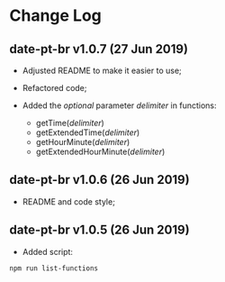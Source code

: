 # Change Log

## date-pt-br v1.0.7 (27 Jun 2019)

- Adjusted README to make it easier to use;

- Refactored code;

- Added the *optional* parameter *delimiter* in functions:
    - getTime(*delimiter*)
    - getExtendedTime(*delimiter*)
    - getHourMinute(*delimiter*)
    - getExtendedHourMinute(*delimiter*)
    
## date-pt-br v1.0.6 (26 Jun 2019)

- README and code style;

## date-pt-br v1.0.5 (26 Jun 2019)

- Added script:

```sh
npm run list-functions
```